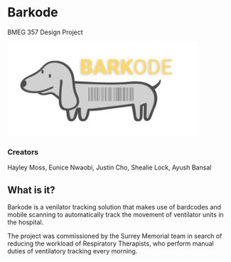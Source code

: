 # Barkode
BMEG 357 Design Project


![Uploading image.png…](barkode.png)
### Creators    
Hayley Moss, Eunice Nwaobi, Justin Cho, Shealie Lock, Ayush Bansal  
## What is it?   
Barkode is a venilator tracking solution that makes use of bardcodes and mobile scanning to automatically track the movement of ventilator units in the hospital. 

The project was commissioned by the Surrey Memorial team in search of reducing the workload of Respiratory Therapists, who perform manual duties of ventilatory tracking every morning.
